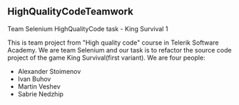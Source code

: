 HighQualityCodeTeamwork
-----------------------
Team Selenium HighQualityCode task - King Survival 1

This is team project from "High quality code" course in Telerik Software Academy. We are team Selenium and our task is to refactor the source code project of the game King Survival(first variant). We are four people:

 * Alexander Stoimenov
 * Ivan Buhov
 * Martin Veshev
 * Sabrie Nedzhip
